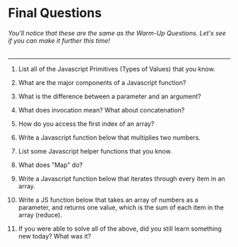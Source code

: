 # Final Questions 
###### You'll notice that these are the same as the Warm-Up Questions. Let's see if you can make it further this time!
***
1) List all of the Javascript Primitives (Types of Values) that you know.

2) What are the major components of a Javascript function?

3) What is the difference between a parameter and an argument?

4) What does invocation mean? What about concatenation?

5) How do you access the first index of an array?

6) Write a Javascript function below that multiplies two numbers. 

7) List some Javascript helper functions that you know. 

8) What does "Map" do?

9) Write a Javascript function below that iterates through every item in an array.

10) Write a JS function below that takes an array of numbers as a parameter, and returns one value, which is the sum of each item in the array (reduce). 

11) If you were able to solve all of the above, did you still learn something new today? What was it?
